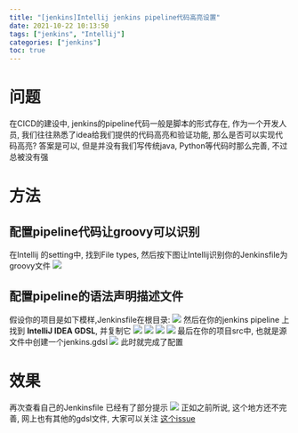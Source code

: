 ```yaml
---
title: "[jenkins]Intellij jenkins pipeline代码高亮设置"
date: 2021-10-22 10:13:50
tags: ["jenkins", "Intellij"]
categories: ["jenkins"]
toc: true
---
```


# 问题
在CICD的建设中, jenkins的pipeline代码一般是脚本的形式存在, 作为一个开发人员, 我们往往熟悉了idea给我们提供的代码高亮和验证功能, 那么是否可以实现代码高亮? 答案是可以, 但是并没有我们写传统java, Python等代码时那么完善, 不过总被没有强

# 方法
## 配置pipeline代码让groovy可以识别
在Intellij 的setting中, 找到File types, 然后按下图让Intellij识别你的Jenkinsfile为groovy文件
![](https://res.cloudinary.com/djpkulbas/image/upload/v1634887503/blog/jenkins/jenkins1_lwce9g.png)
<!--more-->
## 配置pipeline的语法声明描述文件
假设你的项目是如下模样,Jenkinsfile在根目录:
![](https://res.cloudinary.com/djpkulbas/image/upload/v1634888025/blog/jenkins/jenkins2_kkhfg6.png)
然后在你的jenkins pipeline 上找到 **IntelliJ IDEA GDSL**, 并复制它
![](https://res.cloudinary.com/djpkulbas/image/upload/v1634888367/blog/jenkins/jenkins3_hceyz4.png)
![](https://res.cloudinary.com/djpkulbas/image/upload/v1634888367/blog/jenkins/jenkins4_hndlrh.png)
![](https://res.cloudinary.com/djpkulbas/image/upload/v1634888367/blog/jenkins/jenkins5_kkb1wk.png)
![](https://res.cloudinary.com/djpkulbas/image/upload/v1634888367/blog/jenkins/jenkins6_huyych.png)
最后在你的项目src中, 也就是源文件中创建一个jenkins.gdsl
![](https://res.cloudinary.com/djpkulbas/image/upload/v1634888367/blog/jenkins/jenkins7_fxidoy.png)
此时就完成了配置

# 效果
再次查看自己的Jenkinsfile 已经有了部分提示
![](https://res.cloudinary.com/djpkulbas/image/upload/v1634888610/blog/jenkins/jenkins8_lmq1rz.png)
正如之前所说, 这个地方还不完善, 网上也有其他的gdsl文件, 大家可以关注 [这个issue](https://gist.github.com/arehmandev/736daba40a3e1ef1fbe939c6674d7da8)



